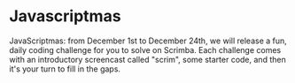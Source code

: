 # Javascriptmas
JavaScriptmas: from December 1st to December 24th, we will release a fun, daily coding challenge for you to solve on Scrimba. Each challenge comes with an introductory screencast called "scrim", some starter code, and then it's your turn to fill in the gaps.
